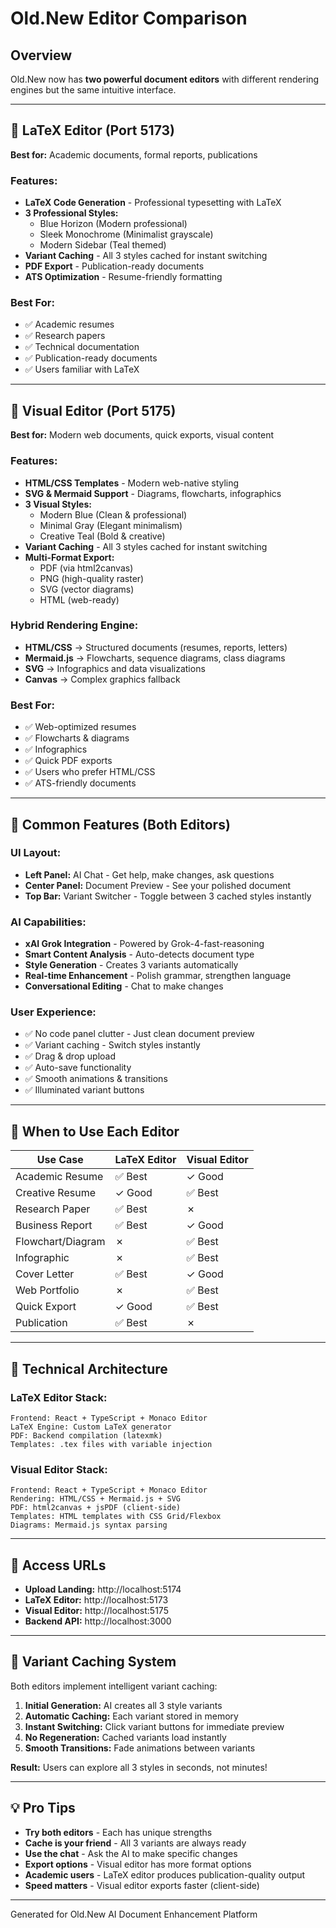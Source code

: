 # Old.New Editor Comparison

## Overview
Old.New now has **two powerful document editors** with different rendering engines but the same intuitive interface.

---

## 📝 LaTeX Editor (Port 5173)
**Best for:** Academic documents, formal reports, publications

### Features:
- **LaTeX Code Generation** - Professional typesetting with LaTeX
- **3 Professional Styles:**
  - Blue Horizon (Modern professional)
  - Sleek Monochrome (Minimalist grayscale)
  - Modern Sidebar (Teal themed)
- **Variant Caching** - All 3 styles cached for instant switching
- **PDF Export** - Publication-ready documents
- **ATS Optimization** - Resume-friendly formatting

### Best For:
- ✅ Academic resumes
- ✅ Research papers
- ✅ Technical documentation
- ✅ Publication-ready documents
- ✅ Users familiar with LaTeX

---

## 🎨 Visual Editor (Port 5175)
**Best for:** Modern web documents, quick exports, visual content

### Features:
- **HTML/CSS Templates** - Modern web-native styling
- **SVG & Mermaid Support** - Diagrams, flowcharts, infographics
- **3 Visual Styles:**
  - Modern Blue (Clean & professional)
  - Minimal Gray (Elegant minimalism)
  - Creative Teal (Bold & creative)
- **Variant Caching** - All 3 styles cached for instant switching
- **Multi-Format Export:**
  - PDF (via html2canvas)
  - PNG (high-quality raster)
  - SVG (vector diagrams)
  - HTML (web-ready)

### Hybrid Rendering Engine:
- **HTML/CSS** → Structured documents (resumes, reports, letters)
- **Mermaid.js** → Flowcharts, sequence diagrams, class diagrams
- **SVG** → Infographics and data visualizations
- **Canvas** → Complex graphics fallback

### Best For:
- ✅ Web-optimized resumes
- ✅ Flowcharts & diagrams
- ✅ Infographics
- ✅ Quick PDF exports
- ✅ Users who prefer HTML/CSS
- ✅ ATS-friendly documents

---

## 🎯 Common Features (Both Editors)

### UI Layout:
- **Left Panel:** AI Chat - Get help, make changes, ask questions
- **Center Panel:** Document Preview - See your polished document
- **Top Bar:** Variant Switcher - Toggle between 3 cached styles instantly

### AI Capabilities:
- **xAI Grok Integration** - Powered by Grok-4-fast-reasoning
- **Smart Content Analysis** - Auto-detects document type
- **Style Generation** - Creates 3 variants automatically
- **Real-time Enhancement** - Polish grammar, strengthen language
- **Conversational Editing** - Chat to make changes

### User Experience:
- ✅ No code panel clutter - Just clean document preview
- ✅ Variant caching - Switch styles instantly
- ✅ Drag & drop upload
- ✅ Auto-save functionality
- ✅ Smooth animations & transitions
- ✅ Illuminated variant buttons

---

## 🚀 When to Use Each Editor

| Use Case | LaTeX Editor | Visual Editor |
|----------|-------------|---------------|
| Academic Resume | ✅ Best | ✓ Good |
| Creative Resume | ✓ Good | ✅ Best |
| Research Paper | ✅ Best | ✗ |
| Business Report | ✅ Best | ✓ Good |
| Flowchart/Diagram | ✗ | ✅ Best |
| Infographic | ✗ | ✅ Best |
| Cover Letter | ✅ Best | ✓ Good |
| Web Portfolio | ✗ | ✅ Best |
| Quick Export | ✓ Good | ✅ Best |
| Publication | ✅ Best | ✗ |

---

## 🔧 Technical Architecture

### LaTeX Editor Stack:
```
Frontend: React + TypeScript + Monaco Editor
LaTeX Engine: Custom LaTeX generator
PDF: Backend compilation (latexmk)
Templates: .tex files with variable injection
```

### Visual Editor Stack:
```
Frontend: React + TypeScript + Monaco Editor
Rendering: HTML/CSS + Mermaid.js + SVG
PDF: html2canvas + jsPDF (client-side)
Templates: HTML templates with CSS Grid/Flexbox
Diagrams: Mermaid.js syntax parsing
```

---

## 📱 Access URLs

- **Upload Landing:** http://localhost:5174
- **LaTeX Editor:** http://localhost:5173
- **Visual Editor:** http://localhost:5175
- **Backend API:** http://localhost:3000

---

## 🎨 Variant Caching System

Both editors implement intelligent variant caching:

1. **Initial Generation:** AI creates all 3 style variants
2. **Automatic Caching:** Each variant stored in memory
3. **Instant Switching:** Click variant buttons for immediate preview
4. **No Regeneration:** Cached variants load instantly
5. **Smooth Transitions:** Fade animations between variants

**Result:** Users can explore all 3 styles in seconds, not minutes!

---

## 💡 Pro Tips

- **Try both editors** - Each has unique strengths
- **Cache is your friend** - All 3 variants are always ready
- **Use the chat** - Ask the AI to make specific changes
- **Export options** - Visual editor has more format options
- **Academic users** - LaTeX editor produces publication-quality output
- **Speed matters** - Visual editor exports faster (client-side)

---

Generated for Old.New AI Document Enhancement Platform

